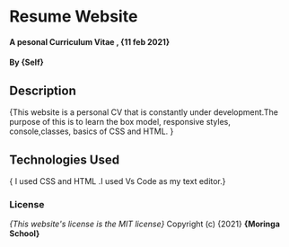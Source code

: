 # Resume Website
#### A pesonal Curriculum Vitae , {11 feb 2021}
#### By **{Self}**
## Description
{This website is  a personal CV that is constantly under development.The purpose of this is to learn the box model, responsive styles, console,classes, basics of CSS and HTML. }
## Technologies Used
{ I used CSS and HTML .I used Vs Code as my text editor.}
### License
*{This website's license is the MIT license}*
Copyright (c) {2021} **{Moringa School}**
